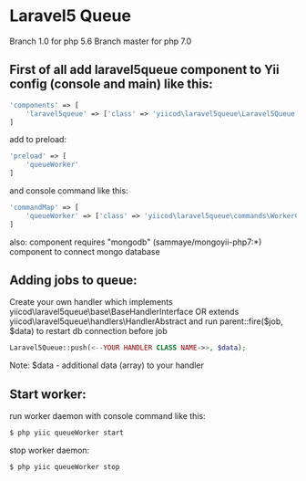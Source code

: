 Laravel5 Queue
==============
Branch 1.0 for php 5.6
Branch master for php 7.0

First of all add laravel5queue component to Yii config (console and main) like this:
------------------------------------------------------------------------------------
```php
'components' => [
    'laravel5queue' => ['class' => 'yiicod\laravel5queue\Laravel5Queue']
]
```

add to preload:

```php
'preload' => [
    'queueWorker'
]
```

and console command like this:

```php
'commandMap' => [
    'queueWorker' => ['class' => 'yiicod\laravel5queue\commands\WorkerCommand']
]
```

also: component requires "mongodb" (sammaye/mongoyii-php7:*) component to connect mongo database


Adding jobs to queue:
---------------------

Create your own handler which implements yiicod\laravel5queue\base\BaseHandlerInterface 
OR extends yiicod\laravel5queue\handlers\HandlerAbstract and run parent::fire($job, $data) to restart db connection before job

```php
Laravel5Queue::push(<--YOUR HANDLER CLASS NAME->>, $data);
```

Note: $data - additional data (array) to your handler


Start worker:
------------

run worker daemon with console command like this: 
```php
$ php yiic queueWorker start
```
stop worker daemon:
```php
$ php yiic queueWorker stop
```